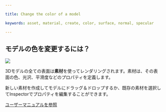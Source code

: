 ---
title: Change the color of a model
keywords: asset, material, create, color, surface, normal, specular
---

## モデルの色を変更するには？

<img src="https://s3-eu-west-1.amazonaws.com/static.playcanvas.com/instructions/change_material.gif"/>

3Dモデルの全ての表面は**素材**を使ってレンダリングされます。素材は、その表面の色、光沢、平滑度などのプロパティを定義します。

新しい素材を作成してモデルにドラッグ＆ドロップするか、既存の素材を選択してInspectorでプロパティを編集することができます。

<a class="docs" href="http://developer.playcanvas.com/en/user-manual/assets/materials/" target="_blank">ユーザーマニュアルを参照</a>

